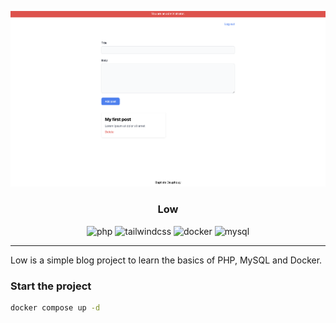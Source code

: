 ![Heading Image](docs/heading-image.png)

<div align="center">
  <h3>Low</h3>
  <img src="https://img.shields.io/badge/php-%23777BB4.svg?style=for-the-badge&logo=php&logoColor=white" alt="php">
  <img src="https://img.shields.io/badge/tailwindcss-%2338B2AC.svg?style=for-the-badge&logo=tailwind-css&logoColor=white" alt="tailwindcss">
  <img src="https://img.shields.io/badge/docker-%230db7ed.svg?style=for-the-badge&logo=docker&logoColor=white" alt="docker">
  <img src="https://img.shields.io/badge/mysql-%2300f.svg?style=for-the-badge&logo=mysql&logoColor=white" alt="mysql">
</div>

<hr>

Low is a simple blog project to learn the basics of PHP, MySQL and Docker.

### Start the project

```sh
docker compose up -d
```
